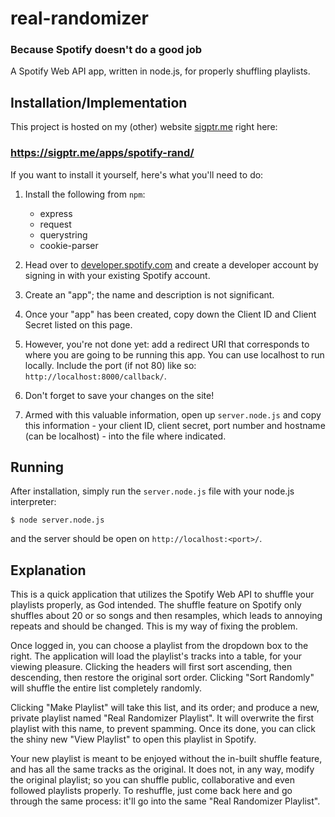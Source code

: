 # real-randomizer
### Because Spotify doesn't do a good job
A Spotify Web API app, written in node.js, for properly shuffling playlists.

## Installation/Implementation

This project is hosted on my (other) website [sigptr.me][sigptr_me] right here:

### https://sigptr.me/apps/spotify-rand/

If you want to install it yourself, here's what you'll need to do:

1. Install the following from `npm`:

    * express
    * request
    * querystring
    * cookie-parser

2. Head over to [developer.spotify.com][spotify_dev] and create a developer account
by signing in with your existing Spotify account.

3. Create an "app"; the name and description is not significant.

4. Once your "app" has been created, copy down the Client ID and Client Secret listed
on this page.

5. However, you're not done yet: add a redirect URI that corresponds to where you are
going to be running this app. You can use localhost to run locally. Include the port 
(if not 80) like so: `http://localhost:8000/callback/`.

6. Don't forget to save your changes on the site!

7. Armed with this valuable information, open up `server.node.js` and copy this 
information - your client ID, client secret, port number and hostname (can be 
localhost) - into the file where indicated.

## Running

After installation, simply run the `server.node.js` file with your node.js interpreter:

    $ node server.node.js

and the server should be open on `http://localhost:<port>/`.

## Explanation

This is a quick application that utilizes the Spotify Web API to shuffle your 
playlists properly, as God intended. The shuffle feature on Spotify only 
shuffles about 20 or so songs and then resamples, which leads to annoying 
repeats and should be changed. This is my way of fixing the problem.

Once logged in, you can choose a playlist from the dropdown box to the right. 
The application will load the playlist's tracks into a table, for your viewing 
pleasure. Clicking the headers will first sort ascending, then descending, 
then restore the original sort order. Clicking "Sort Randomly" will shuffle 
the entire list completely randomly.

Clicking "Make Playlist" will take this list, and its order; and produce a 
new, private playlist named "Real Randomizer Playlist". It will overwrite 
the first playlist with this name, to prevent spamming. Once its done, you can 
click the shiny new "View Playlist" to open this playlist in Spotify.

Your new playlist is meant to be enjoyed without the in-built shuffle feature, 
and has all the same tracks as the original. It does not, in any way, modify 
the original playlist; so you can shuffle public, collaborative and even 
followed playlists properly. To reshuffle, just come back here and go through 
the same process: it'll go into the same "Real Randomizer Playlist".

[spotify_dev]: https://developer.spotify.com/my-applications/#!/
[sigptr_me]: https://sigptr.me

